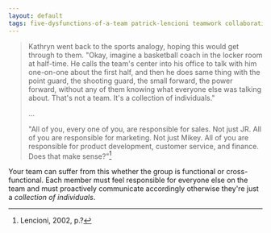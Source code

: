 ```yaml
---
layout: default
tags: five-dysfunctions-of-a-team patrick-lencioni teamwork collaboration communication responsibility
---
```


> Kathryn went back to the sports analogy, hoping this would get through to them. "Okay, imagine a basketball coach in the locker room at half-time. He calls the team's center into his office to talk with him one-on-one about the first half, and then he does same thing with the point guard, the shooting guard, the small forward, the power forward, without any of them knowing what everyone else was talking about. That's not a team. It's a collection of individuals."
>
> …
>
> "All of you, every one of you, are responsible for sales. Not just JR. All of you are responsible for marketing. Not just Mikey. All of you are responsible for product development, customer service, and finance. Does that make sense?"[^team]

Your team can suffer from this whether the group is functional or cross-functional. Each member must feel responsible for everyone else on the team and must proactively communicate accordingly otherwise they're just a _collection of individuals_.

[^team]: Lencioni, 2002, p.?
